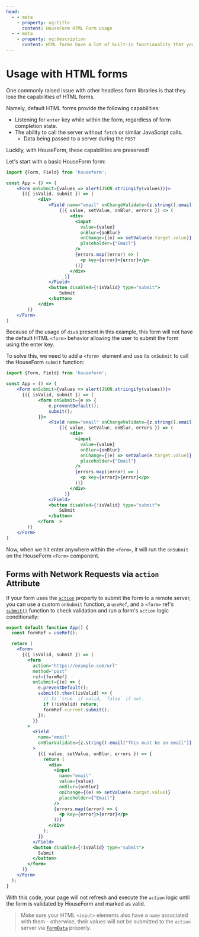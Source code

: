 ```yaml
---
head:
  - - meta
    - property: og:title
      content: HouseForm HTML Form Usage
  - - meta
    - property: og:description
      content: HTML forms have a lot of built-in functionality that you can combine with HouseForm's powerful API to create a great user experience.
---
```


# Usage with HTML forms

One commonly raised issue with other headless form libraries is that they lose the capabilities of HTML forms.

Namely, default HTML forms provide the following capabilities:

- Listening for `enter` key while within the form, regardless of form completion state.
- The ability to call the server without `fetch` or similar JavaScript calls.
  - Data being passed to a server during the `POST`

Luckily, with HouseForm, these capabilities are preserved!

Let's start with a basic HouseForm form:

```jsx
import {Form, Field} from 'houseform';

const App = () => (
    <Form onSubmit={values => alert(JSON.striingify(values))}>
      {({ isValid, submit }) => (
    		<div>
    		    <Field name="email" onChangeValidate={z.string().email("Must be an email")}>
                    {({ value, setValue, onBlur, errors }) => (
                        <div>
                          <input
                            value={value}
                            onBlur={onBlur}
                            onChange={(e) => setValue(e.target.value)}
                            placeholder={"Email"}
                          />
                          {errors.map((error) => (
                            <p key={error}>{error}</p>
                          ))}
                        </div>
                      )}
                </Field>
                <button disabled={!isValid} type="submit">
                    Submit
                </button>
            </div>
    	)}
    </Form>
)
```

Because of the usage of `div`s present in this example, this form will not have the default HTML `<form>` behavior allowing the user to submit the form using the enter key.

To solve this, we need to add a `<form> `element and use its `onSubmit` to call the HouseForm `submit` function:

```jsx
import {Form, Field} from 'houseform';

const App = () => (
    <Form onSubmit={values => alert(JSON.striingify(values))}>
      {({ isValid, submit }) => (
    		<form onSubmit={e => {
          		e.preventDefault();
          		submit();
        	}}>
    		    <Field name="email" onChangeValidate={z.string().email("Must be an email")}>
                    {({ value, setValue, onBlur, errors }) => (
                        <div>
                          <input
                            value={value}
                            onBlur={onBlur}
                            onChange={(e) => setValue(e.target.value)}
                            placeholder={"Email"}
                          />
                          {errors.map((error) => (
                            <p key={error}>{error}</p>
                          ))}
                        </div>
                      )}
                </Field>
                <button disabled={!isValid} type="submit">
                    Submit
                </button>
            </form	>
    	)}
    </Form>
)
```

Now, when we hit enter anywhere within the `<form>`, it will run the `onSubmit` on the HouseForm `<Form>` component.

## Forms with Network Requests via `action` Attribute

If your form uses the [`action`](https://developer.mozilla.org/en-US/docs/Web/HTML/Element/form#attr-action) property to submit the form to a remote server, you can use a custom `onSubmit` function, a `useRef`, and a `<form>` ref's [`submit()`](https://developer.mozilla.org/en-US/docs/Web/API/HTMLFormElement/submit) function to check validation and run a form's `action` logic conditionally: 

```jsx
export default function App() {
  const formRef = useRef();

  return (
    <Form>
      {({ isValid, submit }) => (
        <form
          action="https://example.com/url"
          method="post"
          ref={formRef}
          onSubmit={(e) => {
            e.preventDefault();
            submit().then((isValid) => {
              // Is `true` if valid, `false` if not.
              if (!isValid) return;
              formRef.current.submit();
            });
          }}
        >
          <Field
            name="email"
            onBlurValidate={z.string().email("This must be an email")}
          >
            {({ value, setValue, onBlur, errors }) => {
              return (
                <div>
                  <input
                    name="email"
                    value={value}
                    onBlur={onBlur}
                    onChange={(e) => setValue(e.target.value)}
                    placeholder={"Email"}
                  />
                  {errors.map((error) => (
                    <p key={error}>{error}</p>
                  ))}
                </div>
              );
            }}
          </Field>
          <button disabled={!isValid} type="submit">
            Submit
          </button>
        </form>
      )}
    </Form>
  );
}
```

With this code, your page will not refresh and execute the `action` logic until the form is validated by HouseForm and marked as valid. 

> Make sure your HTML `<input>` elements also have a `name` associated with them - otherwise, their values will not be submitted to the `action` server via [`FormData`](https://developer.mozilla.org/en-US/docs/Web/API/FormData) properly.